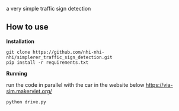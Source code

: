 a very simple traffic sign detection 

## How to use

**Installation**
```
git clone https://github.com/nhi-nhi-nhi/simplerer_traffic_sign_detection.git
pip install -r requirements.txt
```

**Running**

run the code in parallel with the car in the website below
https://via-sim.makerviet.org/

```
python drive.py
```

